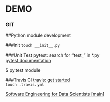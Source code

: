 # DEMO

### GIT


##Python module development

###init
`touch __init__.py`


###Unit Test
pytest: search for “test_” in *.py  
[pytest documentation](http://doc.pytest.org/en/latest/)

 $ py.test module

###Travis CI
[travis: get started](https://docs.travis-ci.com/user/getting-started/)  
`touch .travis.yml`


[Software Engineering for Data Scientists [main]](http://uwseds.github.io/)